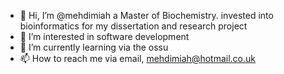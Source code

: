 - 👋 Hi, I’m @mehdimiah a Master of Biochemistry. invested into bioinformatics for my dissertation and research project
- 👀 I’m interested in software development
- 🌱 I’m currently learning via the ossu
- 📫 How to reach me via email, mehdimiah@hotmail.co.uk

<!---
mehdimiah/mehdimiah is a ✨ special ✨ repository because its `README.md` (this file) appears on your GitHub profile.
You can click the Preview link to take a look at your changes.
--->

